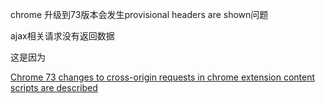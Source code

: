 chrome 升级到73版本会发生provisional headers are shown问题

ajax相关请求没有返回数据

这是因为

[Chrome 73 changes to cross-origin requests in chrome extension content scripts are described](https://www.chromestatus.com/feature/5629709824032768)








